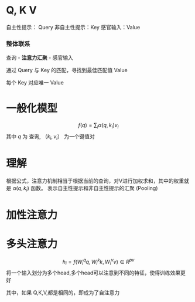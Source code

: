 # Q, K V

自主性提示： Query
非自主性提示：Key
感官输入：Value
### 整体联系

查询 - **注意力汇聚** - 感官输入

通过 Query 与 Key 的匹配，寻找到最佳匹配值 Value

每个 Key 对应唯一 Value


# 一般化模型

$$
f(q) = \sum_i\alpha(q, k_i)v_i
$$
其中 $q$ 为 查询, $（k_i, v_i）$ 为一个键值对

# 理解

根据公式，注意力机制相当于根据当前的查询，对V进行加权求和，其中的权重就是 $\alpha (q, k_i)$ 函数。 表示自主性提示和非自主性提示的汇聚 (Pooling)

# 加性注意力

# 多头注意力

$$
h_i =  f(W_i^{q}q, W_i^{k}k, W_i^{v}v) \in R^{pv}
$$
将一个输入划分为多个head,多个head可以注意到不同的特征，使得训练效果更好

其中，如果 Q,K,V,都是相同的，即成为了自注意力